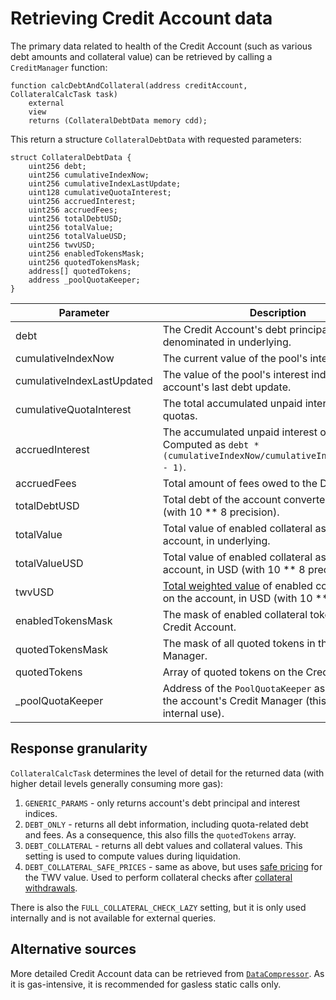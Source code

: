 # Retrieving Credit Account data

The primary data related to health of the Credit Account (such as various debt amounts and collateral value) can be retrieved by calling a `CreditManager` function:

```solidity
function calcDebtAndCollateral(address creditAccount, CollateralCalcTask task)
    external
    view
    returns (CollateralDebtData memory cdd);
```

This return a structure `CollateralDebtData` with requested parameters:

```solidity
struct CollateralDebtData {
    uint256 debt;
    uint256 cumulativeIndexNow;
    uint256 cumulativeIndexLastUpdate;
    uint128 cumulativeQuotaInterest;
    uint256 accruedInterest;
    uint256 accruedFees;
    uint256 totalDebtUSD;
    uint256 totalValue;
    uint256 totalValueUSD;
    uint256 twvUSD;
    uint256 enabledTokensMask;
    uint256 quotedTokensMask;
    address[] quotedTokens;
    address _poolQuotaKeeper;
}
```

| Parameter                  | Description                                                                                                                                                       |
| -------------------------- | ----------------------------------------------------------------------------------------------------------------------------------------------------------------- |
| debt                       | The Credit Account's debt principal denominated in underlying.                                                                                                    |
| cumulativeIndexNow         | The current value of the pool's interest index.                                                                                                                   |
| cumulativeIndexLastUpdated | The value of the pool's interest index after the account's last debt update.                                                                                      |
| cumulativeQuotaInterest    | The total accumulated unpaid interest from all quotas.                                                                                                            |
| accruedInterest            | The accumulated unpaid interest on principal. Computed as `debt * (cumulativeIndexNow/cumulativeIndexLastUpdate - 1)`.                                            |
| accruedFees                | Total amount of fees owed to the DAO.                                                                                                                             |
| totalDebtUSD               | Total debt of the account converted to USD (with 10 \*\* 8 precision).                                                                                            |
| totalValue                 | Total value of enabled collateral assets on the account, in underlying.                                                                                           |
| totalValueUSD              | Total value of enabled collateral assets on the account, in USD (with 10 \*\* 8 precision).                                                                       |
| twvUSD                     | [Total weighted value](../core/debt-collateral#collateral-value-and-account-health) of enabled collateral assets on the account, in USD (with 10 \*\* 8 precision). |
| enabledTokensMask          | The mask of enabled collateral tokens for a Credit Account.                                                                                                       |
| quotedTokensMask           | The mask of all quoted tokens in the Credit Manager.                                                                                                              |
| quotedTokens               | Array of quoted tokens on the Credit Account.                                                                                                                     |
| \_poolQuotaKeeper          | Address of the `PoolQuotaKeeper` associated with the account's Credit Manager (this is mainly for internal use).                                                  |

## Response granularity

`CollateralCalcTask` determines the level of detail for the returned data (with higher detail levels generally consuming more gas):

1. `GENERIC_PARAMS` - only returns account's debt principal and interest indices.
2. `DEBT_ONLY` - returns all debt information, including quota-related debt and fees. As a consequence, this also fills the `quotedTokens` array.
3. `DEBT_COLLATERAL` - returns all debt values and collateral values. This setting is used to compute values during liquidation.
4. `DEBT_COLLATERAL_SAFE_PRICES` - same as above, but uses [safe pricing](multicall/withdraw-collateral#collateral-check-with-safe-prices) for the TWV value. Used to perform collateral checks after [collateral withdrawals](multicall/withdraw-collateral).

There is also the `FULL_COLLATERAL_CHECK_LAZY` setting, but it is only used internally and is not available for external queries.

## Alternative sources

More detailed Credit Account data can be retrieved from [`DataCompressor`](../helpers/data-compressor). As it is gas-intensive, it is recommended for gasless static calls only.
